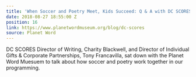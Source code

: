 ```yaml
---
title: 'When Soccer and Poetry Meet, Kids Succeed: Q & A with DC SCORES'
date: 2018-08-27 18:55:00 Z
position: 16
link: https://www.planetwordmuseum.org/blog/dc-scores
source: Planet Word
---
```


DC SCORES Director of Writing, Charity Blackwell, and Director of Individual Gifts & Corporate Partnerships, Tony Francavilla, sat down with the Planet Word Muesuem to talk about how soccer and poetry work together in our programming.
